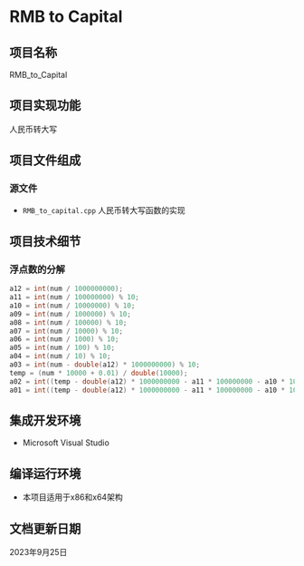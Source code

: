 # RMB to Capital

## 项目名称

RMB_to_Capital

## 项目实现功能

人民币转大写

## 项目文件组成

### 源文件

* `RMB_to_capital.cpp`
人民币转大写函数的实现

## 项目技术细节

### 浮点数的分解

```cpp
a12 = int(num / 1000000000);
a11 = int(num / 100000000) % 10;
a10 = int(num / 10000000) % 10;
a09 = int(num / 1000000) % 10;
a08 = int(num / 100000) % 10;
a07 = int(num / 10000) % 10;
a06 = int(num / 1000) % 10;
a05 = int(num / 100) % 10;
a04 = int(num / 10) % 10;
a03 = int(num - double(a12) * 1000000000) % 10;
temp = (num * 10000 + 0.01) / double(10000);
a02 = int((temp - double(a12) * 1000000000 - a11 * 100000000 - a10 * 10000000 - a09 * 1000000 - a08 * 100000 - a07 * 10000 - a06 * 1000 - a05 * 100 - a04 * 10 - a03) * 10);
a01 = int((temp - double(a12) * 1000000000 - a11 * 100000000 - a10 * 10000000 - a09 * 1000000 - a08 * 100000 - a07 * 10000 - a06 * 1000 - a05 * 100 - a04 * 10 - a03) * 100) % 10;
```

## 集成开发环境

* Microsoft Visual Studio

## 编译运行环境

* 本项目适用于x86和x64架构

## 文档更新日期

2023年9月25日